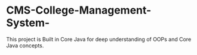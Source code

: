 # CMS-College-Management-System-
This project is Built in Core Java for deep understanding of OOPs and Core Java concepts.
